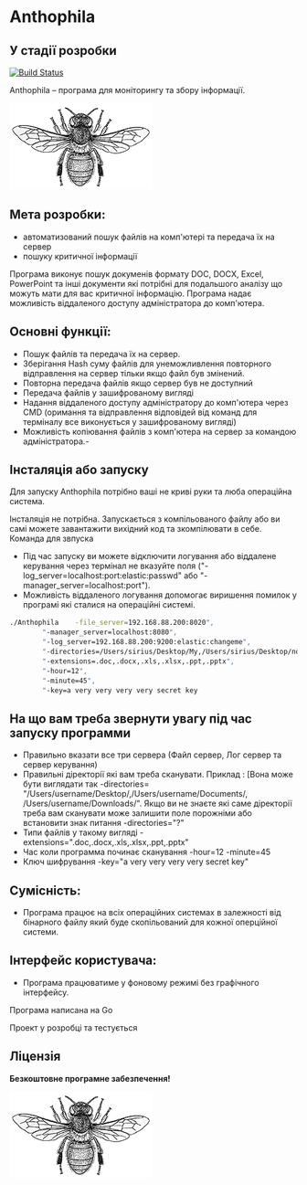 # Anthophila
## У стадії розробки

[![Build Status](https://travis-ci.org/joemccann/dillinger.svg?branch=master)](https://github.com/rifatismailov/Anthophila)

Anthophila – програма для моніторингу та збору інформації.

![Logo](https://github.com/rifatismailov/Anthophila/blob/master/Anthophila.gif)


## Мета розробки:

- автоматизований пошук файлів на комп'ютері та передача їх на сервер
- пошуку критичної інформації


Програма виконує пошук докуменів формату DOC, DOCX, Excel, PowerPoint та інші документи які потрібні для подальшого аналізу що можуть мати для вас критичної інформацію.
Програма надає можливість віддаленого доступу адміністратора до комп'ютера.


## Основні функції:

- Пошук файлів та передача їх на сервер.
- Зберігання Hash суму файлів для унеможливлення повторного відправлення на сервер тільки якщо файл був змінений. 
- Повторна передача файлів якщо сервер був не доступний
- Передача файлів у зашифрованому вигляді 
- Надання віддаленого доступу адміністратору до комп'ютера через CMD (оримання та відправлення відповідей від команд для терміналу все виконується у  зашифрованому вигляді)
- Можливість копіювання файлів з комп'ютера на сервер за командою адміністратора.-


## Інсталяція або запуску

Для запуску Anthophila потрібно ваші не криві руки та люба операційна система.

Інсталяція не потрібна. Запускається з компільованого файлу або ви самі можете завантажити вихідний код та зкомпілювати в себе.
Команда для звпуска
- Під час запуску ви можете відключити логування або віддалене керування через термінал не вказуйте поля ("-log_server=localhost:port:elastic:passwd" або  "-manager_server=localhost:port").
- Можливість віддаленого логування допомогає виришення помилок у програмі які сталися на операційні системі. 
```sh
./Anthophila    -file_server=192.168.88.200:8020",
        "-manager_server=localhost:8080",
        "-log_server=192.168.88.200:9200:elastic:changeme",
        "-directories=/Users/sirius/Desktop/My,/Users/sirius/Desktop/noMy",
        "-extensions=.doc,.docx,.xls,.xlsx,.ppt,.pptx",
        "-hour=12",
        "-minute=45",
        "-key=a very very very very secret key
```

## На що вам треба звернути увагу під час запуску программи
  
- Правильно вказати все три сервера (Файл сервер, Лог сервер та сервер керування)
- Правильні діректорії які вам треба сканувати. Приклад :
   [Вона може бути виглядати так -directories= "/Users/username/Desktop/,/Users/username/Documents/, /Users/username/Downloads/". Якщо ви не знаєте які саме діректорії треба вам сканувати може залишити поле порожніми або встановити знак питання -directories="?"
- Типи файлів у такому вигляді -extensions=".doc,.docx,.xls,.xlsx,.ppt,.pptx"
- Час коли программа починає сканування -hour=12 -minute=45
- Ключ шифрування -key="a very very very very secret key"
 


## Сумісність:

- Програма працює на всіх операційних системах в залежності від бінарного файлу який буде скопільований для кожної оперційної системи.

## Інтерфейс користувача:

- Програма працюватиме у фоновому режимі без графічного інтерфейсу.

Програма написана на Go

Проект у розробці та тестується

## Ліцензія

**Безкоштовне програмне забезпечення!**



![Logo](https://github.com/rifatismailov/Anthophila/blob/master/Anthophila.gif)